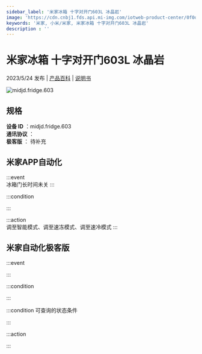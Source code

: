 ```yaml
---
sidebar_label: '米家冰箱 十字对开门603L 冰晶岩'
image: 'https://cdn.cnbj1.fds.api.mi-img.com/iotweb-product-center/0f0d5d515995e1447e96778a2500403c_1678438041573.png?GalaxyAccessKeyId=AKVGLQWBOVIRQ3XLEW&Expires=9223372036854775807&Signature=npjhWMzTHWVwPH7vCGLb1W1cNa0='
keywords: '米家, 小米/米家, 米家冰箱 十字对开门603L 冰晶岩'
description : ''
---
```

# 米家冰箱 十字对开门603L 冰晶岩

2023/5/24 发布 | [产品百科](https://home.mi.com/webapp/content/baike/product/index.html?model=midjd.fridge.603/) | [说明书](https://home.mi.com/views/introduction.html?model=midjd.fridge.603&region=cn)

![midjd.fridge.603](https://cdn.cnbj1.fds.api.mi-img.com/iotweb-product-center/0f0d5d515995e1447e96778a2500403c_1678438041573.png?GalaxyAccessKeyId=AKVGLQWBOVIRQ3XLEW&Expires=9223372036854775807&Signature=npjhWMzTHWVwPH7vCGLb1W1cNa0=)

## 规格  
> 
**设备 ID** ：midjd.fridge.603  
**通讯协议** ：  
**极客版**  ： 待补充 


## 米家APP自动化  

:::event  
冰箱门长时间未关
:::

:::condition  

:::

:::action   
调至智能模式、调至速冻模式、调至速冷模式
:::

## 米家自动化极客版  

:::event  

:::

:::condition  

:::

:::condition 可查询的状态条件  

:::

:::action  

:::

        
